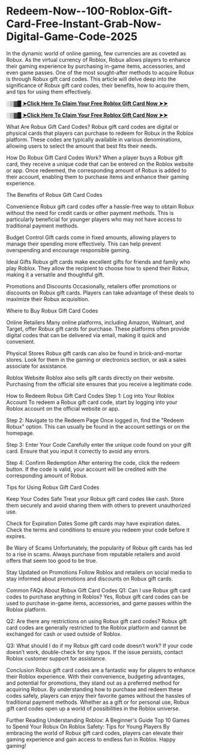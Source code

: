 # Redeem-Now--100-Roblox-Gift-Card-Free-Instant-Grab-Now-Digital-Game-Code-2025
In the dynamic world of online gaming, few currencies are as coveted as Robux. As the virtual currency of Roblox, Robux allows players to enhance their gaming experience by purchasing in-game items, accessories, and even game passes. One of the most sought-after methods to acquire Robux is through Robux gift card codes. This article will delve deep into the significance of Robux gift card codes, their benefits, how to acquire them, and tips for using them effectively.

**[░▒▓█ ➤Click Here To Claim Your Free Roblox Gift Card Now ➤➤](https://givewayhub.com/all-gift-card-2/)**

**[░▒▓█ ➤Click Here To Claim Your Free Roblox Gift Card Now ➤➤](https://givewayhub.com/all-gift-card-2/)**



What Are Robux Gift Card Codes? Robux gift card codes are digital or physical cards that players can purchase to redeem for Robux in the Roblox platform. These codes are typically available in various denominations, allowing users to select the amount that best fits their needs.

How Do Robux Gift Card Codes Work? When a player buys a Robux gift card, they receive a unique code that can be entered on the Roblox website or app. Once redeemed, the corresponding amount of Robux is added to their account, enabling them to purchase items and enhance their gaming experience.

The Benefits of Robux Gift Card Codes

Convenience Robux gift card codes offer a hassle-free way to obtain Robux without the need for credit cards or other payment methods. This is particularly beneficial for younger players who may not have access to traditional payment methods.

Budget Control Gift cards come in fixed amounts, allowing players to manage their spending more effectively. This can help prevent overspending and encourage responsible gaming.

Ideal Gifts Robux gift cards make excellent gifts for friends and family who play Roblox. They allow the recipient to choose how to spend their Robux, making it a versatile and thoughtful gift.

Promotions and Discounts Occasionally, retailers offer promotions or discounts on Robux gift cards. Players can take advantage of these deals to maximize their Robux acquisition.

Where to Buy Robux Gift Card Codes

Online Retailers Many online platforms, including Amazon, Walmart, and Target, offer Robux gift cards for purchase. These platforms often provide digital codes that can be delivered via email, making it quick and convenient.

Physical Stores Robux gift cards can also be found in brick-and-mortar stores. Look for them in the gaming or electronics section, or ask a sales associate for assistance.

Roblox Website Roblox also sells gift cards directly on their website. Purchasing from the official site ensures that you receive a legitimate code.

How to Redeem Robux Gift Card Codes Step 1: Log into Your Roblox Account To redeem a Robux gift card code, start by logging into your Roblox account on the official website or app.

Step 2: Navigate to the Redeem Page Once logged in, find the "Redeem Robux" option. This can usually be found in the account settings or on the homepage.

Step 3: Enter Your Code Carefully enter the unique code found on your gift card. Ensure that you input it correctly to avoid any errors.

Step 4: Confirm Redemption After entering the code, click the redeem button. If the code is valid, your account will be credited with the corresponding amount of Robux.

Tips for Using Robux Gift Card Codes

Keep Your Codes Safe Treat your Robux gift card codes like cash. Store them securely and avoid sharing them with others to prevent unauthorized use.

Check for Expiration Dates Some gift cards may have expiration dates. Check the terms and conditions to ensure you redeem your code before it expires.

Be Wary of Scams Unfortunately, the popularity of Robux gift cards has led to a rise in scams. Always purchase from reputable retailers and avoid offers that seem too good to be true.

Stay Updated on Promotions Follow Roblox and retailers on social media to stay informed about promotions and discounts on Robux gift cards.

Common FAQs About Robux Gift Card Codes Q1: Can I use Robux gift card codes to purchase anything in Roblox? Yes, Robux gift card codes can be used to purchase in-game items, accessories, and game passes within the Roblox platform.

Q2: Are there any restrictions on using Robux gift card codes? Robux gift card codes are generally restricted to the Roblox platform and cannot be exchanged for cash or used outside of Roblox.

Q3: What should I do if my Robux gift card code doesn’t work? If your code doesn’t work, double-check for any typos. If the issue persists, contact Roblox customer support for assistance.

Conclusion Robux gift card codes are a fantastic way for players to enhance their Roblox experience. With their convenience, budgeting advantages, and potential for promotions, they stand out as a preferred method for acquiring Robux. By understanding how to purchase and redeem these codes safely, players can enjoy their favorite games without the hassles of traditional payment methods. Whether as a gift or for personal use, Robux gift card codes open up a world of possibilities in the Roblox universe.

Further Reading Understanding Roblox: A Beginner's Guide Top 10 Games to Spend Your Robux On Roblox Safety: Tips for Young Players By embracing the world of Robux gift card codes, players can elevate their gaming experience and gain access to endless fun in Roblox. Happy gaming!
